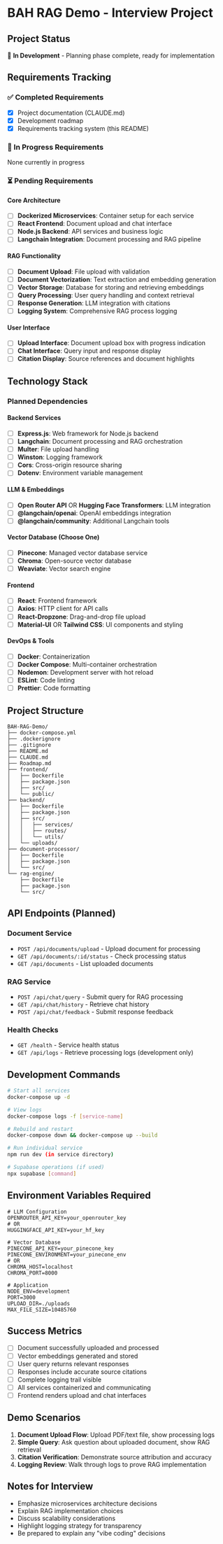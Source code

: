 # BAH RAG Demo - Interview Project

## Project Status
🚧 **In Development** - Planning phase complete, ready for implementation

## Requirements Tracking

### ✅ Completed Requirements
- [x] Project documentation (CLAUDE.md)
- [x] Development roadmap
- [x] Requirements tracking system (this README)

### 🔄 In Progress Requirements
None currently in progress

### ⏳ Pending Requirements

#### Core Architecture
- [ ] **Dockerized Microservices**: Container setup for each service
- [ ] **React Frontend**: Document upload and chat interface
- [ ] **Node.js Backend**: API services and business logic
- [ ] **Langchain Integration**: Document processing and RAG pipeline

#### RAG Functionality
- [ ] **Document Upload**: File upload with validation
- [ ] **Document Vectorization**: Text extraction and embedding generation
- [ ] **Vector Storage**: Database for storing and retrieving embeddings
- [ ] **Query Processing**: User query handling and context retrieval
- [ ] **Response Generation**: LLM integration with citations
- [ ] **Logging System**: Comprehensive RAG process logging

#### User Interface
- [ ] **Upload Interface**: Document upload box with progress indication
- [ ] **Chat Interface**: Query input and response display
- [ ] **Citation Display**: Source references and document highlights

## Technology Stack

### Planned Dependencies
#### Backend Services
- [ ] **Express.js**: Web framework for Node.js backend
- [ ] **Langchain**: Document processing and RAG orchestration
- [ ] **Multer**: File upload handling
- [ ] **Winston**: Logging framework
- [ ] **Cors**: Cross-origin resource sharing
- [ ] **Dotenv**: Environment variable management

#### LLM & Embeddings
- [ ] **Open Router API** OR **Hugging Face Transformers**: LLM integration
- [ ] **@langchain/openai**: OpenAI embeddings integration
- [ ] **@langchain/community**: Additional Langchain tools

#### Vector Database (Choose One)
- [ ] **Pinecone**: Managed vector database service
- [ ] **Chroma**: Open-source vector database
- [ ] **Weaviate**: Vector search engine

#### Frontend
- [ ] **React**: Frontend framework
- [ ] **Axios**: HTTP client for API calls
- [ ] **React-Dropzone**: Drag-and-drop file upload
- [ ] **Material-UI** OR **Tailwind CSS**: UI components and styling

#### DevOps & Tools
- [ ] **Docker**: Containerization
- [ ] **Docker Compose**: Multi-container orchestration
- [ ] **Nodemon**: Development server with hot reload
- [ ] **ESLint**: Code linting
- [ ] **Prettier**: Code formatting

## Project Structure
```
BAH-RAG-Demo/
├── docker-compose.yml
├── .dockerignore
├── .gitignore
├── README.md
├── CLAUDE.md
├── Roadmap.md
├── frontend/
│   ├── Dockerfile
│   ├── package.json
│   ├── src/
│   └── public/
├── backend/
│   ├── Dockerfile
│   ├── package.json
│   ├── src/
│   │   ├── services/
│   │   ├── routes/
│   │   └── utils/
│   └── uploads/
├── document-processor/
│   ├── Dockerfile
│   ├── package.json
│   └── src/
└── rag-engine/
    ├── Dockerfile
    ├── package.json
    └── src/
```

## API Endpoints (Planned)
### Document Service
- `POST /api/documents/upload` - Upload document for processing
- `GET /api/documents/:id/status` - Check processing status
- `GET /api/documents` - List uploaded documents

### RAG Service
- `POST /api/chat/query` - Submit query for RAG processing
- `GET /api/chat/history` - Retrieve chat history
- `POST /api/chat/feedback` - Submit response feedback

### Health Checks
- `GET /health` - Service health status
- `GET /api/logs` - Retrieve processing logs (development only)

## Development Commands
```bash
# Start all services
docker-compose up -d

# View logs
docker-compose logs -f [service-name]

# Rebuild and restart
docker-compose down && docker-compose up --build

# Run individual service
npm run dev (in service directory)

# Supabase operations (if used)
npx supabase [command]
```

## Environment Variables Required
```env
# LLM Configuration
OPENROUTER_API_KEY=your_openrouter_key
# OR
HUGGINGFACE_API_KEY=your_hf_key

# Vector Database
PINECONE_API_KEY=your_pinecone_key
PINECONE_ENVIRONMENT=your_pinecone_env
# OR
CHROMA_HOST=localhost
CHROMA_PORT=8000

# Application
NODE_ENV=development
PORT=3000
UPLOAD_DIR=./uploads
MAX_FILE_SIZE=10485760
```

## Success Metrics
- [ ] Document successfully uploaded and processed
- [ ] Vector embeddings generated and stored
- [ ] User query returns relevant responses
- [ ] Responses include accurate source citations
- [ ] Complete logging trail visible
- [ ] All services containerized and communicating
- [ ] Frontend renders upload and chat interfaces

## Demo Scenarios
1. **Document Upload Flow**: Upload PDF/text file, show processing logs
2. **Simple Query**: Ask question about uploaded document, show RAG retrieval
3. **Citation Verification**: Demonstrate source attribution and accuracy
4. **Logging Review**: Walk through logs to prove RAG implementation

## Notes for Interview
- Emphasize microservices architecture decisions
- Explain RAG implementation choices
- Discuss scalability considerations
- Highlight logging strategy for transparency
- Be prepared to explain any "vibe coding" decisions
